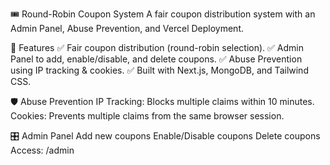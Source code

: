 🎟️ Round-Robin Coupon System
A fair coupon distribution system with an Admin Panel, Abuse Prevention, and Vercel Deployment.

🚀 Features
✅ Fair coupon distribution (round-robin selection).
✅ Admin Panel to add, enable/disable, and delete coupons.
✅ Abuse Prevention using IP tracking & cookies.
✅ Built with Next.js, MongoDB, and Tailwind CSS.

🛡 Abuse Prevention
IP Tracking: Blocks multiple claims within 10 minutes.
Cookies: Prevents multiple claims from the same browser session.

🎛 Admin Panel
Add new coupons
Enable/Disable coupons
Delete coupons
Access: /admin


